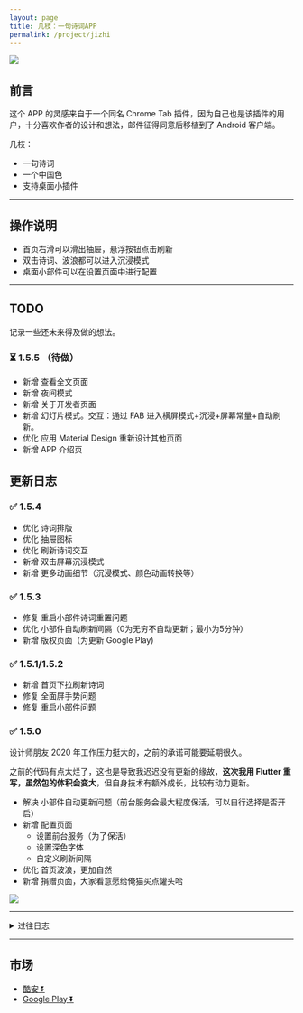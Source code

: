 ```yaml
---
layout: page
title: 几枝：一句诗词APP
permalink: /project/jizhi
---
```


![](https://cdn.jsdelivr.net/gh/xcc3641/xcc3641.github.io@master/assets/images/jizhi.jpg)


## 前言

这个 APP 的灵感来自于一个同名 Chrome Tab 插件，因为自己也是该插件的用户，十分喜欢作者的设计和想法，邮件征得同意后移植到了 Android 客户端。

几枝：

- 一句诗词
- 一个中国色
- 支持桌面小插件

---

## 操作说明

- 首页右滑可以滑出抽屉，悬浮按钮点击刷新
- 双击诗词、波浪都可以进入沉浸模式
- 桌面小部件可以在设置页面中进行配置

---

## TODO

记录一些还未来得及做的想法。

### ⏳ 1.5.5 （待做）

- 新增 查看全文页面
- 新增 夜间模式
- 新增 关于开发者页面
- 新增 幻灯片模式。交互：通过 FAB  进入横屏模式+沉浸+屏幕常量+自动刷新。
- 优化 应用 Material Design 重新设计其他页面
- 新增 APP 介绍页

## 更新日志

### ✅ 1.5.4

- 优化 诗词排版
- 优化 抽屉图标
- 优化 刷新诗词交互
- 新增 双击屏幕沉浸模式
- 新增 更多动画细节（沉浸模式、颜色动画转换等）

### ✅ 1.5.3

- 修复 重启小部件诗词重置问题
- 优化 小部件自动刷新间隔（0为无穷不自动更新；最小为5分钟）
- 新增 版权页面（为更新 Google Play)

### ✅  1.5.1/1.5.2

- 新增 首页下拉刷新诗词
- 修复 全面屏手势问题
- 修复 重启小部件问题

### ✅  1.5.0

设计师朋友 2020 年工作压力挺大的，之前的承诺可能要延期很久。

之前的代码有点太烂了，这也是导致我迟迟没有更新的缘故，**这次我用 Flutter 重写，虽然包的体积会变大**，但自身技术有额外成长，比较有动力更新。

- 解决 小部件自动更新问题（前台服务会最大程度保活，可以自行选择是否开启）
- 新增 配置页面
    - 设置前台服务（为了保活）
    - 设置深色字体
    - 自定义刷新间隔
- 优化 首页波浪，更加自然
- 新增 捐赠页面，大家看意愿给俺猫买点罐头哈

![](https://cdn.jsdelivr.net/gh/xcc3641/xcc3641.github.io@master/assets/images/image_cat.png)

---

<details>
  <summary>过往日志</summary>

    <h3> ✅ 1.4.0</h3>
    <ul>
      <li>修复 自动刷新问题（保活后台的情况下，每一个小时更新一次）</li>
      <li>更新：从小部件进入 APP 不会自动刷新</li>
    </ul>  

    <h3> ✅ 1.3.0</h3>
    <ul>
      <li>新增 详情页</li>
      <li>修复 点击刷新卡顿</li>
    </ul>

    <h3> ✅ 1.2.0</h3>
    <ul>
      <li>新增 诗词的完整查看</li>
      <li>修复 点击刷新卡顿</li>
      <li>修复 崩溃问题</li>
    </ul>    

</details>

---

## 市场

- [酷安 ⏬](https://www.coolapk.com/apk/248825)
- [Google Play ⏬](https://play.google.com/store/apps/details?id=com.hugo.jizhi)
